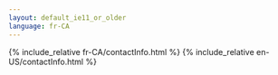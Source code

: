 ```yaml
---
layout: default_ie11_or_older
language: fr-CA
---
```

{% include_relative fr-CA/contactInfo.html %}
{% include_relative en-US/contactInfo.html %}